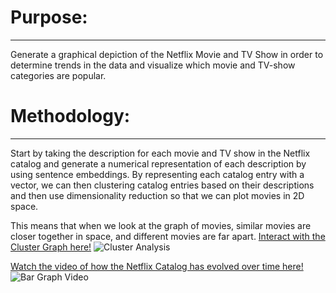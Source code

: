 # Purpose: 
----------------
Generate a graphical depiction of the Netflix Movie and TV Show in order to determine trends in the data and visualize which movie and TV-show categories are popular.


# Methodology:
----------------
Start by taking the description for each movie and TV show in the Netflix catalog and generate a numerical representation of each description 
by using sentence embeddings. By representing each catalog entry with a vector, we can then clustering catalog entries based on their descriptions
and then use dimensionality reduction so that we can plot movies in 2D space. 

This means that when we look at the graph of movies, similar movies are closer together in space, and different movies are far apart.
[Interact with the Cluster Graph here!](https://alexanderhalpern.github.io/Netflix-Movie-Cluster-HTML/)
![Cluster Analysis](https://i.imgur.com/5EMLB5F.png)

[Watch the video of how the Netflix Catalog has evolved over time here!](https://alexanderhalpern.github.io/Netflix-Movie-Bar-Graph/)
![Bar Graph Video](https://i.imgur.com/yPV246n.png)

